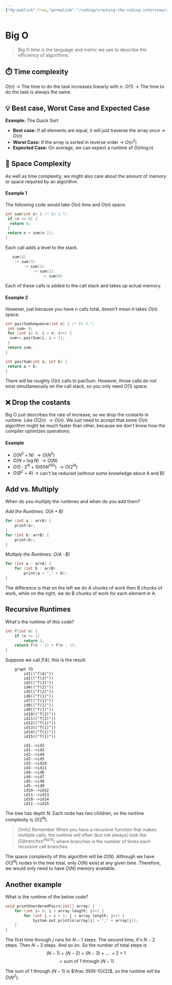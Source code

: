 ```yaml
---
{"dg-publish":true,"permalink":"/coding/cracking-the-coding-interview/concepts/1-1-big-o/"}
---
```


# Big O

> Big O time is the language and metric we use to describe the efficiency of algorithms.

## ⏱️ Time complexity
$O(n)$ $\rightarrow$ The time to do the task increases linearly with $n$.
$O(1)$ $\rightarrow$ The time to do the task is always the same.

## 💡 Best case, Worst Case and Expected Case
**Example:** The Quick Sort

- **Best case:** If all elements are equal, it will just traverse the array once $\rightarrow$ $O(n)$
- **Worst Case:** If the array is sorted in reverse order $\rightarrow$ $O(n^2)$
- **Expected Case:** On average, we can expect a runtime of $O(n\log n)$

## 💾 Space Complexity
As well as time complexity, we might also care about the amount of memory or space required by an algorithm.
#### Example 1
The following code would take $O(n)$ time and $O(n)$ space.
```c
int sum(int n) { /* Ex 1.*/
 if (n <= 0) {
  return 0;
 }
 return n + sum(n-1);
}
```
Each call adds a level to the stack.
```c
   sum(4)
	-> sum(3)
		-> sum(2)
			-> sum(1)
				-> sum(0)
```
Each of these calls is added to the call stack and takes up actual memory.

#### Example 2
However, just because you have $n$ calls total, doesn't mean it takes $O(n)$ space.
```c
int pairSumSequence(int n) { /* Ex 2.*/
 int sum= 0;
 for (int i= 0; i < n; i++) {
  sum+= pairSum(i, i + 1);
 }
 return sum;
}

int pairSum(int a, int b) {
 return a + b;
}
```
There will be roughly $O(n)$ calls to pairSum. However, those calls do not exist simultaneously on the call stack, so you only need $O(1)$ space.

## ❌ Drop the costants
Big O just describes the rate of increase, so we drop the costants in runtime.
Like $O(2n) \ \rightarrow O(n)$.
We just need to accept that some $O(n)$ algorithm might be much faster than other, because we don't know how the compiler optimizes operations.

#### Example
- $O(N^2+N) \ \rightarrow O(N^2)$
- $O(N+\log N) \ \rightarrow O(N)$
- $O(5 \cdot 2^N + 1000N^{100}) \ \rightarrow O(2^N)$
- $O(B^2 + A) \ \rightarrow$ can't be reduced (without some knowledge about A and B)

## Add vs. Multiply
When do you multiply the runtimes and when do you
add them?

_Add the Runtimes: $O(A + B)$_
```c
for (int a : arrA) {
	print(a);
}
for (int b: arrB) {
	print(b);
}
```

_Multiply the Runtimes: $O(A \cdot B)$_
```c
for (int a : arrA) {
	for (int b : arrB)
		print(a + "," + b);
}
```

The difference is that on the left we do A chunks of work then B chunks of work, while on the right, we do B chunks of work for each element in A.

## Recursive Runtimes
What's the runtime of this code?

```c
int f(int n) {
	if (n <= 1) 
		return 1;
	return f(n - 1) + f(n - 1);
}
```
Suppose we call $f(4)$, this is the result:

```mermaid
	graph TD
		id1(("f(4)"))
		id2(("f(3)"))
		id3(("f(3)"))
		id4(("f(2)"))
		id5(("f(2)"))
		id6(("f(1)"))
		id7(("f(1)"))
		id8(("f(1)"))
		id9(("f(1)"))
		id10(("f(2)"))
		id11(("f(2)"))
		id12(("f(1)"))
		id13(("f(1)"))
		id14(("f(1)"))
		id15(("f(1)"))
		
		id1-->id2
		id1-->id3
		id2-->id4
		id2-->id5
		id3-->id10
		id3-->id11  
		id4-->id6
		id4-->id7
		id5-->id8
		id5-->id9
		id10-->id12
		id11-->id13
		id10-->id14
		id11-->id15
```

The tree has depth $N$. Each node has two children, so the runtime complexity is $O(2^N)$.

> [!info] Remember
> When you have a recursive function that makes multiple calls, the runtime will often (but not always) look like $O(branches^{depth})$ where branches is the number of times each recursive call branches.

The space complexity of this algorithm will be $O(N)$. Although we have $O(2^N)$ nodes in the tree total, only
$O(N)$ exist at any given time. Therefore, we would only need to have $O(N)$ memory available.

## Another example
What is the runtime of the below code?
```c
void printUnorderedPairs(int[] array) {
	for (int i= 0; i < array.length; i++) {
		for (int j = i + 1; j < array.length; j++) {
			System.out.println(array[i] + "," + array[j]);
	}
}
```

The first time through $j$ runs for $N-1$ steps. The second time, it's $N-2$ steps. Then $N-3$ steps. And so on.
So the number of total steps is
$$(N-1) \ + \ (N-2) \ + \ (N-3) \ + \ ... \ + 2 + 1$$
$$= \text{sum of 1 through } (N-1)$$

The sum of 1 through $(N-1)$ is $\frac {N(N-1)}{2}$, so the runtime will be $O(N^2)$.